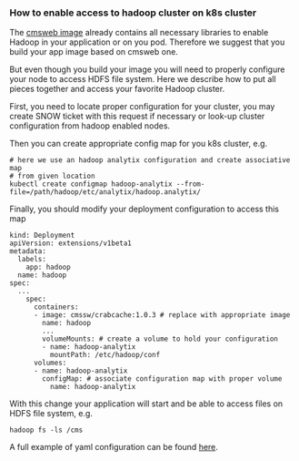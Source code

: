 ### How to enable access to hadoop cluster on k8s cluster
The [cmsweb image](https://github.com/dmwm/CMSKubernetes/blob/master/docker/cmsweb/Dockerfile)
already contains all necessary libraries to enable Hadoop in your application
or on you pod. Therefore we suggest that you build your app image based
on cmsweb one.

But even though you build your image you will need to properly configure your
node to access HDFS file system.  Here we describe how to put all pieces
together and access your favorite Hadoop cluster.

First, you need to locate proper configuration for your cluster, you may
create SNOW ticket with this request if necessary or look-up cluster
configuration from hadoop enabled nodes.

Then you can create appropriate config map for you k8s cluster, e.g.
```
# here we use an hadoop analytix configuration and create associative map
# from given location
kubectl create configmap hadoop-analytix --from-file=/path/hadoop/etc/analytix/hadoop.analytix/
```
Finally, you should modify your deployment configuration to access this map

```
kind: Deployment
apiVersion: extensions/v1beta1
metadata:
  labels:
    app: hadoop
  name: hadoop
spec:
  ...
    spec:
      containers:
      - image: cmssw/crabcache:1.0.3 # replace with appropriate image
        name: hadoop
        ...
        volumeMounts: # create a volume to hold your configuration
        - name: hadoop-analytix
          mountPath: /etc/hadoop/conf
      volumes:
      - name: hadoop-analytix
        configMap: # associate configuration map with proper volume
          name: hadoop-analytix
```
With this change your application will start and be able to access
files on HDFS file system, e.g.
```
hadoop fs -ls /cms
```

A full example of yaml configuration can be found
[here](services/hadoop.yaml).

